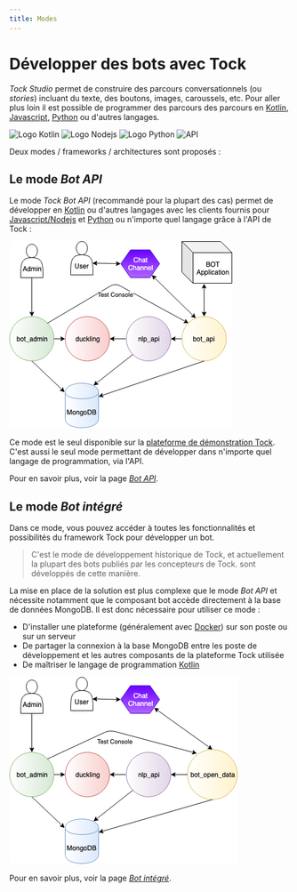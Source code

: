 ```yaml
---
title: Modes
---
```


# Développer des bots avec Tock

_Tock Studio_ permet de construire des parcours conversationnels (ou _stories_) incluant du texte, des boutons, images, 
caroussels, etc. Pour aller plus loin il est possible de programmer des parcours des parcours 
en [Kotlin](https://kotlinlang.org/), [Javascript](https://nodejs.org/), [Python](https://www.python.org/) 
ou d'autres langages.

<img alt="Logo Kotlin" title="Kotlin"
      src="https://upload.wikimedia.org/wikipedia/commons/7/74/Kotlin_Icon.png" 
      style="width: 50px;">
<img alt="Logo Nodejs" title="Nodejs"
      src="https://www.boostit.net/wp-content/uploads/2016/08/node-js-icon.png" 
      style="width: 50px;">
<img alt="Logo Python" title="Python"
      src="https://www.libraries.rutgers.edu/sites/default/files/styles/resize_to_300px_width/public/events/2020/01/python_3_2.png" 
      style="width: 50px;">
<img alt="API" title="Bot API"
      src="https://zappysys.com/blog/wp-content/uploads/2018/06/REST-API-icon.jpg" 
      style="width: 50px;">

Deux modes / frameworks / architectures sont proposés :

## Le mode _Bot API_

Le mode _Tock Bot API_ (recommandé pour la plupart des cas) permet de développer en [Kotlin](https://kotlinlang.org/) 
ou d'autres langages avec les clients fournis pour [Javascript/Nodejs](https://nodejs.org/) et 
[Python](https://www.python.org/) ou n'importe quel langage grâce à l'API de Tock :

![BOT API](../../img/bot_api.png "BOT API")

Ce mode est le seul disponible sur la [plateforme de démonstration Tock](https://demo.tock.ai/). 
C'est aussi le seul mode permettant de développer dans n'importe quel langage de programmation, via l'API.

Pour en savoir plus, voir la page [_Bot API_](../bot-api).

## Le mode _Bot intégré_

Dans ce mode, vous pouvez accéder à toutes les fonctionnalités et possibilités du framework Tock pour développer un bot. 

> C'est le mode de développement historique de Tock, et actuellement la plupart des bots publiés par les concepteurs de Tock.
sont développés de cette manière. 
 
La mise en place de la solution est plus complexe que le mode _Bot API_ et nécessite notamment que le composant bot 
accède directement à la base de données MongoDB. Il est donc nécessaire pour utiliser ce mode :

- D'installer une plateforme (généralement avec [Docker](https://www.docker.com/)) sur son poste ou sur un serveur
- De partager la connexion à la base MongoDB entre les poste de développement et les autres composants 
de la plateforme Tock utilisée
- De maîtriser le langage de programmation [Kotlin](https://kotlinlang.org/)

![Bot TOCK](../../img/bot_open_data.png "Bot Tock")

Pour en savoir plus, voir la page [_Bot intégré_](../bot-integre).
